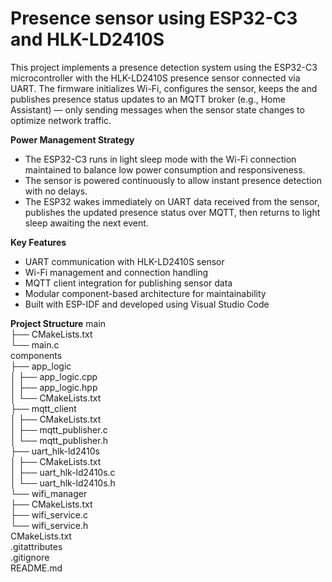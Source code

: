 # Presence sensor using ESP32-C3 and HLK-LD2410S

This project implements a presence detection system using the ESP32-C3 microcontroller with the HLK-LD2410S presence sensor connected via UART. The firmware initializes Wi-Fi, configures the sensor, keeps the  and publishes presence status updates to an MQTT broker (e.g., Home Assistant) — only sending messages when the sensor state changes to optimize network traffic.

**Power Management Strategy**
* The ESP32-C3 runs in light sleep mode with the Wi-Fi connection maintained to balance low power consumption and responsiveness.
* The sensor is powered continuously to allow instant presence detection with no delays.
* The ESP32 wakes immediately on UART data received from the sensor, publishes the updated presence status over MQTT, then returns to light sleep awaiting the next event.

**Key Features**
* UART communication with HLK-LD2410S sensor
* Wi-Fi management and connection handling
* MQTT client integration for publishing sensor data
* Modular component-based architecture for maintainability
* Built with ESP-IDF and developed using Visual Studio Code

**Project Structure**
main  
├── CMakeLists.txt  
└── main.c  
components  
├── app_logic  
│   ├── app_logic.cpp  
│   ├── app_logic.hpp  
│   └── CMakeLists.txt  
├── mqtt_client  
│   ├── CMakeLists.txt  
│   ├── mqtt_publisher.c  
│   └── mqtt_publisher.h  
├── uart_hlk-ld2410s  
│   ├── CMakeLists.txt  
│   ├── uart_hlk-ld2410s.c  
│   └── uart_hlk-ld2410s.h  
└── wifi_manager  
    ├── CMakeLists.txt  
    ├── wifi_service.c  
    └── wifi_service.h  
CMakeLists.txt  
.gitattributes  
.gitignore  
README.md  